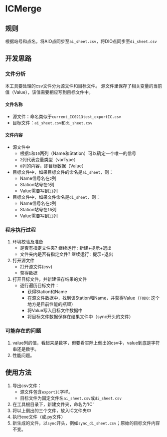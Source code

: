 ﻿# ICMerge

## 规则
根据站号和点名，将AIO点同步至`ai_sheet.csv`，将DIO点同步至`di_sheet.csv`

## 开发思路

### 文件分析
本工具要处理的csv文件分为源文件和目标文件。
源文件里保存了相关变量的当前值（Value），该值需要相应写到目标文件中。

#### 文件名称
- 源文件：命名类似于`current_IC0213test_exportIC.csv`
- 目标文件：`ai_sheet.csv`和`di_sheet.csv`

#### 文件内容
- 源文件中
    - 根据`1`和`10`两列（Name和Station）可以确定一个唯一的信号
    - `2`列代表变量类型（varType）
    - `8`列的内容，即目标数据（Value）
- 目标文件中，如果目标文件的命名是`ai_sheet`，则：
    - Name信号名在`2`列
    - Station站号在`9`列
    - Value需要写到`11`列
- 目标文件中，如果文件命名是`di_sheet`，则：
    - Name信号名在`2`列
    - Station站号在`10`列
    - Value需要写到`12`列

### 程序执行过程
1. 环境校验及准备
    - 是否有指定文件夹? 继续运行 : 新建+提示+退出
    - 文件夹内是否有指定文件? 继续运行 : 提示+退出
2. 打开源文件
    - 打开源文件(csv)
    - 获得数据
3. 打开目标文件，并新建保存结果的文件
    - 逐行遍历目标文件：
        - 获得Station和Name
        - 在源文件数据中，找到该Station和Name，并获得Value（`TODO`: 这个地方是目前性能的瓶颈）
        - 将Value写入目标文件数据中
        - 将目标文件数据保存在结果文件中（sync开头的文件）

### 可能存在的问题
1. value列的值，看起来是数字，但要看实际上倒出的csv中，value到底是字符串还是数字。
2. 性能问题。

## 使用方法
1. 导出csv文件：
    - 源文件包含`exportIC`字样。
    - 目标文件为固定文件名`ai_sheet.csv`或`di_sheet.csv`
2. 在工具根目录下，新建文件夹，命名为'IC'
3. 将以上倒出的三个文件，放入IC文件夹中
4. 执行exe文件（或.py文件）
5. 新生成的文件，以`sync`开头，例如`sync_di_sheet.csv`；原始的目标文件内容不变。
